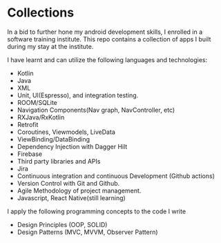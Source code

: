 # Collections
In a bid to further hone my android development skills, I enrolled in a software training institute.
This repo contains a collection of apps I built during my stay at the institute.

I have learnt and can utilize the following languages and technologies:

* Kotlin
* Java
* XML
* Unit, UI(Espresso), and integration testing.
* ROOM/SQLite
* Navigation Components(Nav graph, NavController, etc)
* RXJava/RxKotlin
* Retrofit
* Coroutines, Viewmodels, LiveData
* ViewBinding/DataBinding
* Dependency Injection with Dagger Hilt
* Firebase
* Third party libraries and APIs
* Jira
* Continuous integration and continuous Development (Github actions)
* Version Control with Git and Github.
* Agile Methodology of project management.
* Javascript, React Native(still learning)

I apply the following programming concepts to the code I write
- Design Principles (OOP, SOLID)
- Design Patterns (MVC, MVVM, Observer Pattern)
